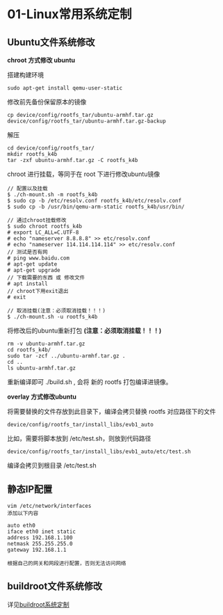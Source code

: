# 01-Linux常用系统定制

## Ubuntu文件系统修改

**chroot 方式修改 ubuntu**

搭建构建环境

```shell
sudo apt-get install qemu-user-static
```

修改前先备份保留原本的镜像

```shell
cp device/config/rootfs_tar/ubuntu-armhf.tar.gz device/config/rootfs_tar/ubuntu-armhf.tar.gz-backup
```

解压

```shell
cd device/config/rootfs_tar/
mkdir rootfs_k4b
tar -zxf ubuntu-armhf.tar.gz -C rootfs_k4b
```

chroot 进行挂载，等同于在 root 下进行修改ubuntu镜像

```shell
// 配置以及挂载
$ ./ch-mount.sh -m rootfs_k4b
$ sudo cp -b /etc/resolv.conf rootfs_k4b/etc/resolv.conf
$ sudo cp -b /usr/bin/qemu-arm-static rootfs_k4b/usr/bin/

// 通过chroot挂载修改
$ sudo chroot rootfs_k4b
# export LC_ALL=C.UTF-8
# echo "nameserver 8.8.8.8" >> etc/resolv.conf
# echo "nameserver 114.114.114.114" >> etc/resolv.conf
// 测试是否有网
# ping www.baidu.com  
# apt-get update
# apt-get upgrade
// 下载需要的东西 或 修改文件
# apt install 		
// chroot下用exit退出
# exit

// 取消挂载(注意：必须取消挂载！！！)
$ ./ch-mount.sh -u rootfs_k4b
```



将修改后的ubuntu重新打包 **(注意：必须取消挂载！！！)**

```shell
rm -v ubuntu-armhf.tar.gz
cd rootfs_k4b/
sudo tar -zcf ../ubuntu-armhf.tar.gz .
cd ..
ls ubuntu-armhf.tar.gz
```

重新编译即可 ./build.sh , 会将 新的 rootfs 打包编译进镜像。

**overlay 方式修改ubuntu**

将需要替换的文件存放到此目录下，编译会拷贝替换 rootfs 对应路径下的文件

```
device/config/rootfs_tar/install_libs/evb1_auto
```



比如，需要将脚本放到 /etc/test.sh，则放到代码路径

```
device/config/rootfs_tar/install_libs/evb1_auto/etc/test.sh
```

编译会拷贝到根目录 /etc/test.sh



## 静态IP配置

``` shell
vim /etc/network/interfaces
添加以下内容

auto eth0
iface eth0 inet static
address 192.168.1.100
netmask 255.255.255.0
gateway 192.168.1.1

根据自己的网关和网段进行配置，否则无法访问网络

```





## buildroot文件系统修改

详见[buildroot系统定制](./02-buildroot系统定制.md)